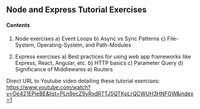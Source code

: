 ## Node and Express Tutorial Exercises

#### Contents

1. Node exercises
	a) Event Loops
	b) Async vs Sync Patterns
	c) File-System, Operating-System, and Path-Modules

2. Express exercises
	a) Best practices for using web app frameworks like Express, React, Angular, etc.
	b) HTTP basics
	c) Parameter Query
	d) Significance of Middlewares
	e) Routers


Direct URL to Youtube video detailing these tutorial exercises:
https://www.youtube.com/watch?v=Oe421EPjeBE&list=PLn9ecZ9yRxdRTTJ5QTKpLrQCWUH3HNFGW&index=1